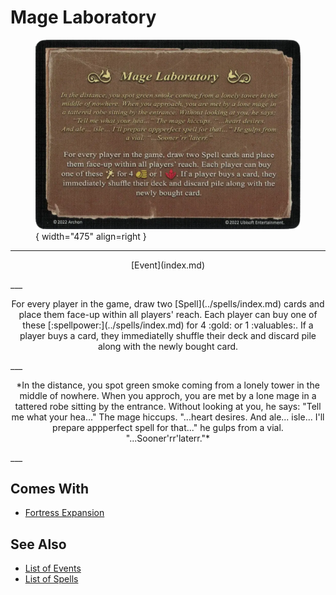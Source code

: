 # Mage Laboratory

<figure markdown="span">

![Mage Laboratory](../assets/events-mage_laboratory.webp){ width="475" align=right }

</figure>

___
<p style="text-align: center;" markdown>[Event](index.md)</p>
___
<p style="text-align: center;" markdown>For every player in the game, draw two [Spell](../spells/index.md) cards and place them face-up within all players' reach. Each player can buy one of these [:spellpower:](../spells/index.md) for 4 :gold: or 1 :valuables:. If a player buys a card, they immediatelly shuffle their deck and discard pile along with the newly bought card.</p>
___
<p style="text-align: center;" markdown>*In the distance, you spot green smoke coming from a lonely tower in the middle of nowhere. When you approch, you are met by a lone mage in a tattered robe sitting by the entrance. Without looking at you, he says: "Tell me what your hea..." The mage hiccups. "...heart desires. And ale... isle... I'll prepare appperfect spell for that..." he gulps from a vial. "...Sooner'rr'laterr."*</p>
___


## Comes With

- [Fortress Expansion](../content.md)


## See Also

- [List of Events](index.md)
- [List of Spells](../spells/index.md)
